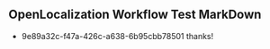 ## OpenLocalization Workflow Test MarkDown
* 9e89a32c-f47a-426c-a638-6b95cbb78501 thanks!

<!--HONumber=Aug16_HO5-->


